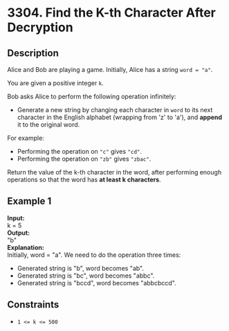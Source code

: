 # 3304. Find the K-th Character After Decryption

## Description

Alice and Bob are playing a game. Initially, Alice has a string `word = "a"`.

You are given a positive integer `k`.

Bob asks Alice to perform the following operation infinitely:

- Generate a new string by changing each character in `word` to its next character in the English alphabet (wrapping from 'z' to 'a'), and **append** it to the original word.

For example:
- Performing the operation on `"c"` gives `"cd"`.
- Performing the operation on `"zb"` gives `"zbac"`.

Return the value of the k-th character in the word, after performing enough operations so that the word has **at least k characters**.

## Example 1

**Input:**  
k = 5
<br>
**Output:**
<br>
"b"
<br>
**Explanation:**
<br>
Initially, word = "a". We need to do the operation three times:

- Generated string is "b", word becomes "ab".
- Generated string is "bc", word becomes "abbc".
- Generated string is "bccd", word becomes "abbcbccd".

## Constraints

- `1 <= k <= 500`
